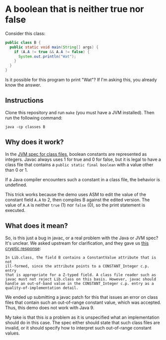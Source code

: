 # A boolean that is neither true nor false

Consider this class:

```java
public class B {
  public static void main(String[] args) {
    if (A.A != true && A.A != false) {
      System.out.println("Wat");
    }
  }
}
```

Is it possible for this program to print "Wat"?  If I'm asking this, you already
know the answer.

## Instructions

Clone this repository and run `make` (you must have a JVM installed). Then run
the following command:

```shell
java -cp classes B
```

## Why does it work?

In the [JVM spec for class files][spec], boolean constants are represented as integers.
Javac always uses 1 for true and 0 for false, but it is legal to have
a class file that contains a `public static final boolean` with a value other 
than 0 or 1.  

If a Java compiler encounters such a constant in a class file, the behavior
is undefined.  

This trick works because the demo uses ASM to edit the value of the constant 
field `A.A` to 2, then compiles B against the edited version.  The value of
`A.A` is neither `true` (1) nor `false` (0), so the print statement is executed.

## What does it mean?

So, is this just a bug in javac, or a real problem with the Java or JVM spec?
It's unclear.  We asked upstream for clarification, and they gave us [this cryptic 
response][compiler-dev]:

```
In Lib.class, the field B contains a ConstantValue attribute that is not 
ill-formed, since the attribute points to a CONSTANT_Integer c.p. entry 
that is appropriate for a Z-typed field. A class file reader such as 
javac must not reject Lib.class on this basis. However, javac should 
handle an out-of-band value in the CONSTANT_Integer c.p. entry as a 
quality-of-implementation detail.
```

We ended up submitting a javac patch for this that issues an error on class
files that contain such an out-of-range constant value, which was accepted.
Thus, this demo does not work with Java 9.

My take is that this *is* a problem as it is unspecified what an implementation
should do in this case.  The spec either should state that such class files are
invalid, or it should specify how to interpret such out-of-range constant values.

[spec]: https://docs.oracle.com/javase/specs/jvms/se8/html/jvms-4.html#jvms-4.7.16.1
[compiler-dev]: http://mail.openjdk.java.net/pipermail/compiler-dev/2016-November/010500.html
